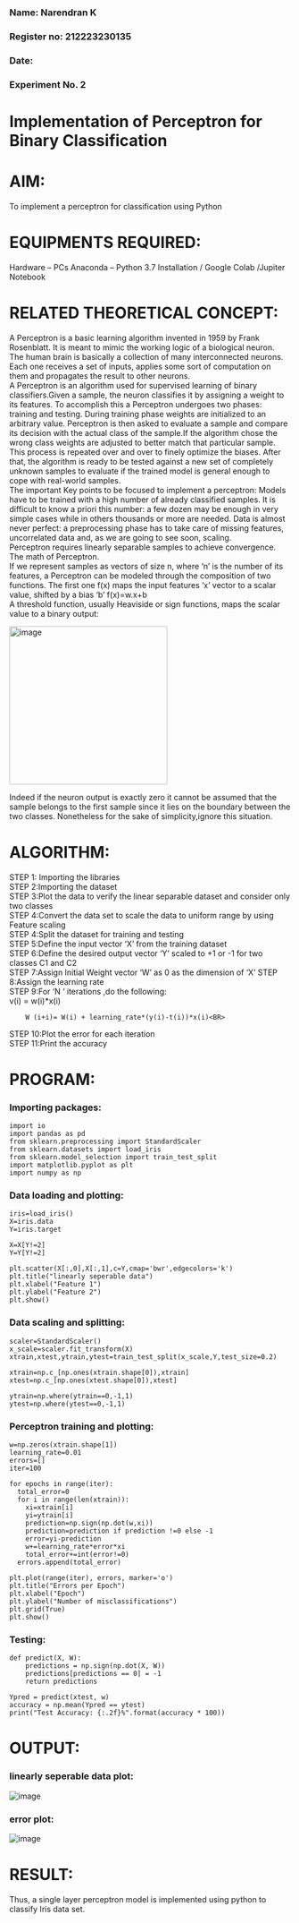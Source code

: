 <H3>Name: Narendran K</H3>
<H3>Register no: 212223230135</H3>
<H3>Date: </H3>
<H3>Experiment No. 2 </H3>

# Implementation of Perceptron for Binary Classification

# AIM:
To implement a perceptron for classification using Python<BR>

# EQUIPMENTS REQUIRED:
Hardware – PCs
Anaconda – Python 3.7 Installation / Google Colab /Jupiter Notebook

# RELATED THEORETICAL CONCEPT:
A Perceptron is a basic learning algorithm invented in 1959 by Frank Rosenblatt. It is meant to mimic the working logic of a biological neuron. The human brain is basically a collection of many interconnected neurons. Each one receives a set of inputs, applies some sort of computation on them and propagates the result to other neurons.<BR>
A Perceptron is an algorithm used for supervised learning of binary classifiers.Given a sample, the neuron classifies it by assigning a weight to its features. To accomplish this a Perceptron undergoes two phases: training and testing. During training phase weights are initialized to an arbitrary value. Perceptron is then asked to evaluate a sample and compare its decision with the actual class of the sample.If the algorithm chose the wrong class weights are adjusted to better match that particular sample. This process is repeated over and over to finely optimize the biases. After that, the algorithm is ready to be tested against a new set of completely unknown samples to evaluate if the trained model is general enough to cope with real-world samples.<BR>
The important Key points to be focused to implement a perceptron:
Models have to be trained with a high number of already classified samples. It is difficult to know a priori this number: a few dozen may be enough in very simple cases while in others thousands or more are needed.
Data is almost never perfect: a preprocessing phase has to take care of missing features, uncorrelated data and, as we are going to see soon, scaling.<BR>
Perceptron requires linearly separable samples to achieve convergence.
The math of Perceptron. <BR>
If we represent samples as vectors of size n, where ‘n’ is the number of its features, a Perceptron can be modeled through the composition of two functions. The first one f(x) maps the input features  ‘x’  vector to a scalar value, shifted by a bias ‘b’
f(x)=w.x+b
 <BR>
A threshold function, usually Heaviside or sign functions, maps the scalar value to a binary output:

 


<img width="283" alt="image" src="https://github.com/Lavanyajoyce/Ex-2--NN/assets/112920679/c6d2bd42-3ec1-42c1-8662-899fa450f483">


Indeed if the neuron output is exactly zero it cannot be assumed that the sample belongs to the first sample since it lies on the boundary between the two classes. Nonetheless for the sake of simplicity,ignore this situation.<BR>


# ALGORITHM:
STEP 1: Importing the libraries<BR>
STEP 2:Importing the dataset<BR>
STEP 3:Plot the data to verify the linear separable dataset and consider only two classes<BR>
STEP 4:Convert the data set to scale the data to uniform range by using Feature scaling<BR>
STEP 4:Split the dataset for training and testing<BR>
STEP 5:Define the input vector ‘X’ from the training dataset<BR>
STEP 6:Define the desired output vector ‘Y’ scaled to +1 or -1 for two classes C1 and C2<BR>
STEP 7:Assign Initial Weight vector ‘W’ as 0 as the dimension of ‘X’
STEP 8:Assign the learning rate<BR>
STEP 9:For ‘N ‘ iterations ,do the following:<BR>
        v(i) = w(i)*x(i)<BR>
         
        W (i+i)= W(i) + learning_rate*(y(i)-t(i))*x(i)<BR>
STEP 10:Plot the error for each iteration <BR>
STEP 11:Print the accuracy<BR>
# PROGRAM:
### Importing packages:
```
import io
import pandas as pd
from sklearn.preprocessing import StandardScaler
from sklearn.datasets import load_iris
from sklearn.model_selection import train_test_split
import matplotlib.pyplot as plt
import numpy as np
```
###  Data loading and plotting:
```
iris=load_iris()
X=iris.data
Y=iris.target

X=X[Y!=2]
Y=Y[Y!=2]

plt.scatter(X[:,0],X[:,1],c=Y,cmap='bwr',edgecolors='k')
plt.title("linearly seperable data")
plt.xlabel("Feature 1")
plt.ylabel("Feature 2")
plt.show()
```
### Data scaling and splitting:
```
scaler=StandardScaler()
x_scale=scaler.fit_transform(X)
xtrain,xtest,ytrain,ytest=train_test_split(x_scale,Y,test_size=0.2)

xtrain=np.c_[np.ones(xtrain.shape[0]),xtrain]
xtest=np.c_[np.ones(xtest.shape[0]),xtest]

ytrain=np.where(ytrain==0,-1,1)
ytest=np.where(ytest==0,-1,1)
```
### Perceptron training and plotting:
```
w=np.zeros(xtrain.shape[1])
learning_rate=0.01
errors=[]
iter=100

for epochs in range(iter):
  total_error=0
  for i in range(len(xtrain)):
    xi=xtrain[i]
    yi=ytrain[i]
    prediction=np.sign(np.dot(w,xi))
    prediction=prediction if prediction !=0 else -1
    error=yi-prediction
    w+=learning_rate*error*xi
    total_error+=int(error!=0)
  errors.append(total_error)

plt.plot(range(iter), errors, marker='o')
plt.title("Errors per Epoch")
plt.xlabel("Epoch")
plt.ylabel("Number of misclassifications")
plt.grid(True)
plt.show()
```
### Testing:
```
def predict(X, W):
    predictions = np.sign(np.dot(X, W))
    predictions[predictions == 0] = -1
    return predictions

Ypred = predict(xtest, w)
accuracy = np.mean(Ypred == ytest)
print("Test Accuracy: {:.2f}%".format(accuracy * 100))
```
# OUTPUT:
### linearly seperable data plot:
![image](https://github.com/user-attachments/assets/62f933b6-de43-4fdd-b615-a5676e97d48d)
### error plot:
![image](https://github.com/user-attachments/assets/3b281450-b52f-415a-839e-c1c8ae3be368)

# RESULT:
 Thus, a single layer perceptron model is implemented using python to classify Iris data set.

 
